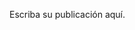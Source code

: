 <!--
.. title: Psicología y pedagogía
.. slug: psicologia-y-pedagogia
.. date: 2022-08-12 10:27:51 UTC-05:00
.. tags: 
.. category: 
.. link: 
.. description: 
.. type: text
-->

Escriba su publicación aquí.
